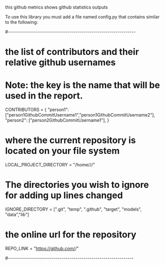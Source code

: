 this github metrics shows github statistics outputs



To use this library you must add a file named config.py that contains similar to the following:

#----------------------------------------------------------------
# the list of contributors and their relative github usernames
# Note: the key is the name that will be used in the report.
CONTRIBUTORS = {
    "person1": ["person1GithubCommitUsername1","person1GithubCommitUsername2"],
    "person2": ["person2GithubCommitUsername1"],
}
# where the current repository is located on your file system
LOCAL_PROJECT_DIRECTORY = "/home/<myusername>/<my main github directory>/<cloned repo folder>"

# The directories you wish to ignore for adding up lines changed
IGNORE_DIRECTORY = [".git", "temp", ".github", "target", "models", "data","lib"]

# the online url for the repository
REPO_LINK = "https://github.com/<username>/<repo>"

#---------------------------------------------------------------


